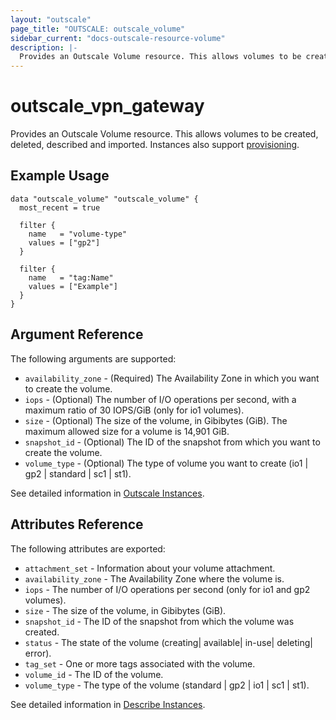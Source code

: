 ```yaml
---
layout: "outscale"
page_title: "OUTSCALE: outscale_volume"
sidebar_current: "docs-outscale-resource-volume"
description: |-
  Provides an Outscale Volume resource. This allows volumes to be created, deleted, described and imported.
---
```


# outscale_vpn_gateway

Provides an Outscale Volume resource. This allows volumes to be created, deleted, described and imported. Instances also support [provisioning](/docs/provisioners/index.html).

## Example Usage

```hcl
data "outscale_volume" "outscale_volume" {
  most_recent = true

  filter {
    name   = "volume-type"
    values = ["gp2"]
  }

  filter {
    name   = "tag:Name"
    values = ["Example"]
  }
}
```

## Argument Reference

The following arguments are supported:

* `availability_zone` - (Required) The Availability Zone in which you want to create the volume.
* `iops` - (Optional) The number of I/O operations per second, with a maximum ratio of 30 IOPS/GiB (only for io1 volumes).
* `size` - (Optional) The size of the volume, in Gibibytes (GiB). The maximum allowed size for a volume is 14,901 GiB.
* `snapshot_id` - (Optional) The ID of the snapshot from which you want to create the volume.
* `volume_type` - (Optional) The type of volume you want to create (io1 | gp2 | standard | sc1 | st1).

See detailed information in [Outscale Instances](https://wiki.outscale.net/display/DOCU/Getting+Information+About+Your+Instances).

## Attributes Reference

The following attributes are exported:

* `attachment_set` - Information about your volume attachment.
* `availability_zone` - The Availability Zone where the volume is.
* `iops` - The number of I/O operations per second (only for io1 and gp2 volumes).
* `size` - The size of the volume, in Gibibytes (GiB).
* `snapshot_id` - The ID of the snapshot from which the volume was created.
* `status` - The state of the volume (creating| available| in-use| deleting| error).
* `tag_set` - One or more tags associated with the volume.
* `volume_id` - The ID of the volume.
* `volume_type` - The type of the volume (standard | gp2 | io1 | sc1 | st1).

See detailed information in [Describe Instances](http://docs.outscale.com/api_fcu/definitions/Volume.html#_api_fcu-volume).
